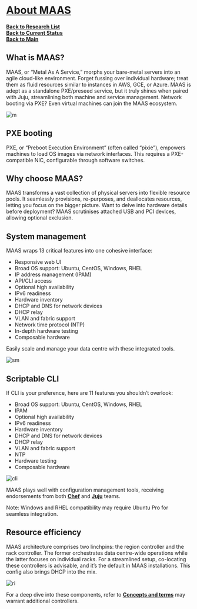 # **[About MAAS](https://maas.io/docs/about-maas)**

**[Back to Research List](../../../research_list.md)**\
**[Back to Current Status](../../../../development/status/weekly/current_status.md)**\
**[Back to Main](../../../../README.md)**

## What is MAAS?

MAAS, or “Metal As A Service,” morphs your bare-metal servers into an agile cloud-like environment. Forget fussing over individual hardware; treat them as fluid resources similar to instances in AWS, GCE, or Azure. MAAS is adept as a standalone PXE/preseed service, but it truly shines when paired with Juju, streamlining both machine and service management. Network booting via PXE? Even virtual machines can join the MAAS ecosystem.

![m](https://discourse-maas-io-uploads.s3.us-east-1.amazonaws.com/original/1X/d19eff9ef45c554d085ee1d657e4ddd810eac6df.jpeg)

## PXE booting

PXE, or “Preboot Execution Environment” (often called “pixie”), empowers machines to load OS images via network interfaces. This requires a PXE-compatible NIC, configurable through software switches.

## Why choose MAAS?

MAAS transforms a vast collection of physical servers into flexible resource pools. It seamlessly provisions, re-purposes, and deallocates resources, letting you focus on the bigger picture. Want to delve into hardware details before deployment? MAAS scrutinises attached USB and PCI devices, allowing optional exclusion.

## System management

MAAS wraps 13 critical features into one cohesive interface:

- Responsive web UI
- Broad OS support: Ubuntu, CentOS, Windows, RHEL
- IP address management (IPAM)
- API/CLI access
- Optional high availability
- IPv6 readiness
- Hardware inventory
- DHCP and DNS for network devices
- DHCP relay
- VLAN and fabric support
- Network time protocol (NTP)
- In-depth hardware testing
- Composable hardware

Easily scale and manage your data centre with these integrated tools.

![sm](https://discourse-maas-io-uploads.s3.us-east-1.amazonaws.com/original/1X/00968a71b82ce01c45ae3b345ed6b1270d0927bf.jpeg)

## Scriptable CLI

If CLI is your preference, here are 11 features you shouldn’t overlook:

- Broad OS support: Ubuntu, CentOS, Windows, RHEL
- IPAM
- Optional high availability
- IPv6 readiness
- Hardware inventory
- DHCP and DNS for network devices
- DHCP relay
- VLAN and fabric support
- NTP
- Hardware testing
- Composable hardware

![cli](https://discourse-maas-io-uploads.s3.us-east-1.amazonaws.com/optimized/1X/40fdae53957095e5a830458dc5c7a62ea5d78c10_2_690x438.jpeg)

MAAS plays well with configuration management tools, receiving endorsements from both **[Chef](https://www.chef.io/chef)** and **[Juju](https://jaas.ai/)** teams.

Note: Windows and RHEL compatibility may require Ubuntu Pro for seamless integration.

## Resource efficiency

MAAS architecture comprises two linchpins: the region controller and the rack controller. The former orchestrates data centre-wide operations while the latter focuses on individual racks. For a streamlined setup, co-locating these controllers is advisable, and it’s the default in MAAS installations. This config also brings DHCP into the mix.

![ri](https://discourse-maas-io-uploads.s3.us-east-1.amazonaws.com/original/1X/3ad2b128fbc034e9f575f21c0415a6e6c55baea3.jpeg)

For a deep dive into these components, refer to **[Concepts and terms](https://maas.io/docs/reference-maas-glossary)** may warrant additional controllers.